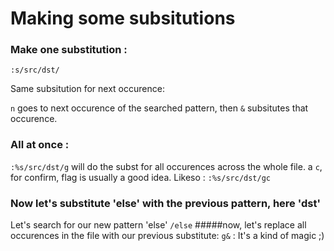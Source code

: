 # Making some subsitutions

### Make one substitution :

`:s/src/dst/ `

Same subsitution for next occurence:

`n` goes to next occurence of the searched pattern, then `&` subsitutes that occurence.

### All at once :

`:%s/src/dst/g` will do the subst for all occurences across the whole file. a `c`, for confirm, flag is usually a good idea.
Likeso : `:%s/src/dst/gc`

### Now let's substitute 'else' with the previous pattern, here 'dst'
Let's search for our new pattern 'else'
`/else`
#####now, let's replace all occurences in the file with our previous substitute:
`g&` : It's a kind of magic ;)


